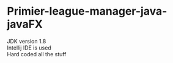 # Primier-league-manager-java-javaFX

JDK version 1.8<br/>
Intellij IDE is used <br/>
Hard coded all the stuff 
